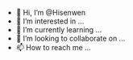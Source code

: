 - 👋 Hi, I’m @Hisenwen
- 👀 I’m interested in ...
- 🌱 I’m currently learning ...
- 💞️ I’m looking to collaborate on ...
- 📫 How to reach me ...

<!---
Hisenwen/Hisenwen is a ✨ special ✨ repository because its `README.md` (this file) appears on your GitHub profile.
You can click the Preview link to take a look at your changes.
--->
